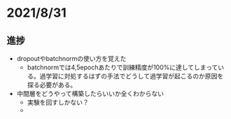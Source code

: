 # 2021/8/31
## 進捗
- dropoutやbatchnormの使い方を覚えた
  - batchnormでは4,5epochあたりで訓練精度が100%に達してしまっている。過学習に対処するはずの手法でどうして過学習が起こるのか原因を探る必要がある。
- 中間層をどうやって構築したらいいか全くわからない
  - 実験を回すしかない？
  - 